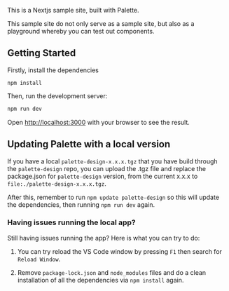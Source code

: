 This is a Nextjs sample site, built with Palette.

This sample site do not only serve as a sample site, but also as a playground whereby you can test out components.

## Getting Started

Firstly, install the dependencies

```
npm install
```

Then, run the development server:

```bash
npm run dev
```

Open [http://localhost:3000](http://localhost:3000) with your browser to see the result.

## Updating Palette with a local version

If you have a local `palette-design-x.x.x.tgz` that you have build through the `palette-design` repo, you can upload the .tgz file and replace the package.json for `palette-design` version, from the current x.x.x to `file:./palette-design-x.x.x.tgz`.

After this, remember to run `npm update palette-design` so this will update the dependencies, then running `npm run dev` again.

### Having issues running the local app?

Still having issues running the app? Here is what you can try to do:

1. You can try reload the VS Code window by pressing `F1` then search for `Reload Window`.

2. Remove `package-lock.json` and `node_modules` files and do a clean installation of all the dependencies via `npm install` again.
